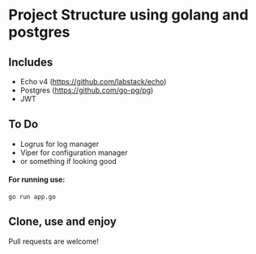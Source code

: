 # Project Structure using golang and postgres

## Includes

- Echo v4 (https://github.com/labstack/echo)
- Postgres (https://github.com/go-pg/pg)
- JWT

## To Do

- Logrus for log manager
- Viper for configuration manager
- or something if looking good

#### For running use:

`go run app.go`

## Clone, use and enjoy

Pull requests are welcome!
